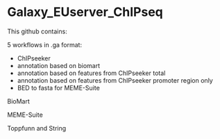 # Galaxy_EUserver_ChIPseq

This github contains:

5 workflows in .ga format:
- ChIPseeker
- annotation based on biomart
- annotation based on features from ChIPseeker total
- annotation based on features from ChIPseeker promoter region only
- BED to fasta for MEME-Suite


BioMart

MEME-Suite 

Toppfunn and String

